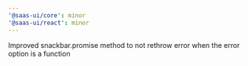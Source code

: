 ```yaml
---
'@saas-ui/core': minor
'@saas-ui/react': minor
---
```


Improved snackbar.promise method to not rethrow error when the error option is a function
